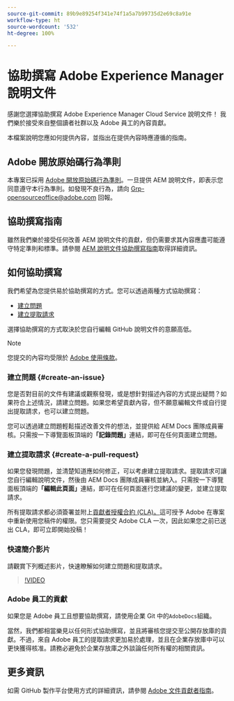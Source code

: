 ```yaml
---
source-git-commit: 89b9e89254f341e74f1a5a7b99735d2e69c8a91e
workflow-type: ht
source-wordcount: '532'
ht-degree: 100%

---
```

# 協助撰寫 Adobe Experience Manager 說明文件

感謝您選擇協助撰寫 Adobe Experience Manager Cloud Service 說明文件！ 我們樂於接受來自整個讀者社群以及 Adobe 員工的內容貢獻。

本檔案說明您應如何提供內容，並指出在提供內容時應遵循的指南。

## Adobe 開放原始碼行為準則

本專案已採用 [Adobe 開放原始碼行為準則](code-of-conduct.md)。一旦提供 AEM 說明文件，即表示您同意遵守本行為準則。如發現不良行為，請向 [Grp-opensourceoffice@adobe.com](mailto:Grp-opensourceoffice@adobe.com) 回報。

## 協助撰寫指南

雖然我們樂於接受任何改善 AEM 說明文件的貢獻，但仍需要求其內容應盡可能遵守特定準則和標準。請參閱 [AEM 說明文件協助撰寫指南](guidelines.md)取得詳細資訊。

## 如何協助撰寫

我們希望為您提供易於協助撰寫的方式。您可以透過兩種方式協助撰寫：

* [建立問題](#create-an-issue)
* [建立提取請求](#create-a-pull-request)

選擇協助撰寫的方式取決於您自行編輯 GitHub 說明文件的意願高低。

>[!NOTE]
>
>您提交的內容均受限於 [Adobe 使用條款](https://www.adobe.com/tw/legal/terms.html)。

### 建立問題 {#create-an-issue}

您是否對目前的文件有建議或觀察發現，或是想針對描述內容的方式提出疑問？如果符合上述情況，請建立問題。如果您希望貢獻內容，但不願意編輯文件或自行提出提取請求，也可以建立問題。

您可以透過建立問題輕鬆描述改善文件的想法，並提供給 AEM Docs 團隊成員審核。只需按一下導覽面板頂端的&#x200B;**「記錄問題」**&#x200B;連結，即可在任何頁面建立問題。

### 建立提取請求 {#create-a-pull-request}

如果您發現問題，並清楚知道應如何修正，可以考慮建立提取請求。提取請求可讓您自行編輯說明文件，然後由 AEM Docs 團隊成員審核並納入。只需按一下導覽面板頂端的&#x200B;**「編輯此頁面」**&#x200B;連結，即可在任何頁面進行您建議的變更，並建立提取請求。

所有提取請求都必須簽署並附上[貢獻者授權合約 (CLA)。](https://opensource.adobe.com/cla.html)這可授予 Adobe 在專案中重新使用您稿件的權限。您只需要提交 Adobe CLA 一次，因此如果您之前已送出 CLA，即可立即開始投稿！

### 快速簡介影片

請觀賞下列概述影片，快速瞭解如何建立問題和提取請求。

>[!VIDEO](https://video.tv.adobe.com/v/27069)

### Adobe 員工的貢獻

如果您是 Adobe 員工且想要協助撰寫，請使用企業 Git 中的`AdobeDocs`組織。

當然，我們都相當樂見以任何形式協助撰寫，並且將審核您提交至公開存放庫的貢獻。不過，來自 Adobe 員工的提取請求更加易於處理，並且在企業存放庫中可以更快獲得核准。請務必避免於企業存放庫之外談論任何所有權的相關資訊。

## 更多資訊

如需 GitHub 製作平台使用方式的詳細資訊，請參閱 [Adobe 文件貢獻者指南](https://experienceleague.adobe.com/docs/contributor/contributor-guide/introduction.html?lang=zh-Hant)。
